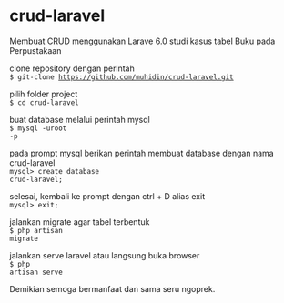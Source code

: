 # crud-laravel
Membuat CRUD menggunakan Larave 6.0 studi kasus tabel Buku pada Perpustakaan

clone repository dengan perintah<br>
<code>$ git-clone https://github.com/muhidin/crud-laravel.git</code>

pilih folder project<br>
<code>$ cd crud-laravel</code>

buat database melalui perintah mysql<br>
<code>$ mysql -uroot -p</code>

pada prompt mysql berikan perintah membuat database dengan nama crud-laravel<br>
<code>mysql> create database crud-laravel;</code>

selesai, kembali ke prompt dengan ctrl + D alias exit<br>
<code>mysql> exit;</code>

jalankan migrate agar tabel terbentuk
<br><code>$ php artisan migrate</code>

jalankan serve laravel atau langsung buka browser
<br><code>$ php artisan serve</code>

Demikian semoga bermanfaat dan sama seru ngoprek.
